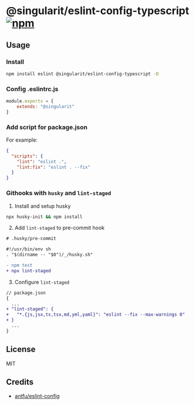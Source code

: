 # @singularit/eslint-config-typescript [![npm](https://img.shields.io/npm/v/@singularit/eslint-config-typescript?color=a1b858&label=)](https://npmjs.com/package/@singularit/eslint-config-typescript)

## Usage

### Install

```bash
npm install eslint @singularit/eslint-config-typescript -D
```

### Config .eslintrc.js

```javascript
module.exports = {
    extends: "@singularit"
}
```

### Add script for package.json

For example:

```json
{
  "scripts": {
    "lint": "eslint .",
    "lint:fix": "eslint . --fix"
  }
}
```

### Githooks with `husky` and `lint-staged`

1. Install and setup husky

```bash
npx husky-init && npm install
```

2. Add `lint-staged` to pre-commit hook

```diff
# .husky/pre-commit

#!/usr/bin/env sh
. "$(dirname -- "$0")/_/husky.sh"

- npm test
+ npx lint-staged
```

3. Configure `lint-staged`

```diff
// package.json
{
  ...
+ "lint-staged": {
+   "*.{js,jsx,ts,tsx,md,yml,yaml}": "eslint --fix --max-warnings 0"
+ }
  ...
}
```

## License

MIT

## Credits

- [antfu/eslint-config](https://github.com/antfu/eslint-config) 